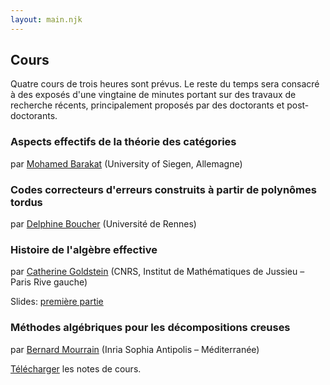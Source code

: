```yaml
---
layout: main.njk
---
```


## Cours

Quatre cours de trois heures sont prévus. Le reste du temps sera
consacré à des exposés d'une vingtaine de minutes portant sur des
travaux de recherche récents, principalement proposés par des
doctorants et post-doctorants.

### Aspects effectifs de la théorie des catégories

par [Mohamed Barakat](https://mohamed-barakat.github.io/) (University of Siegen, Allemagne)

### Codes correcteurs d'erreurs construits à partir de polynômes tordus

par [Delphine Boucher](https://perso.univ-rennes1.fr/delphine.boucher/) (Université de Rennes)

### Histoire de l'algèbre effective

par [Catherine Goldstein](https://webusers.imj-prg.fr/~catherine.goldstein/)
(CNRS, Institut de Mathématiques de Jussieu – Paris Rive gauche)

Slides: [première partie](program/notes-goldstein.pdf)

### Méthodes algébriques pour les décompositions creuses

par [Bernard Mourrain](https://www-sop.inria.fr/members/Bernard.Mourrain/) (Inria Sophia Antipolis – Méditerranée)

[Télécharger](program/notes-mourrain.pdf) les notes de cours.

